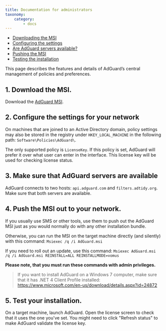 ```yaml
---
title: Documentation for administrators
taxonomy:
    category:
        - docs
---
```


*   [Downloading the MSI](#msi-download)
*   [Configuring the settings](#settings-configuring)
*   [Are AdGuard servers available?](#servers-available)
*   [Pushing the MSI](#msi-push)
*   [Testing the installation](#installation-test)

This page describes the features and details of AdGuard’s central management of policies and preferences. 

<a name="msi-download"></a>

## 1. Download the MSI.

Download the [AdGuard MSI](https://cdn.adguard.com/public/Windows/AdGuard.msi).

<a name="settings-configuring"></a>

## 2. Configure the settings for your network

On machines that are joined to an Active Directory domain, policy settings may also be stored in the registry under  `HKEY_LOCAL_MACHINE` in the following path: `Software\Policies\AdGuard\`.

The only supported policy is `LicenseKey`. If this policy is set, AdGuard will prefer it over what user can enter in the interface. This license key will be used for checking license status.

<a name="servers-available"></a>

## 3. Make sure that AdGuard servers are available

AdGuard connects to two hosts: `api.adguard.com` and `filters.adtidy.org`. Make sure that both servers are available.

<a name="msi-push"></a>

## 4. Push the MSI out to your network.

If you usually use SMS or other tools, use them to push out the AdGuard MSI just as you would normally do with any other installation bundle.

Otherwise, you can run the MSI on the target machine directly (and silently) with this command:
`Msiexec /q /i AdGuard.msi`

If you need to roll out an update, use this command:
`Msiexec AdGuard.msi /q /i AdGuard.msi REINSTALL=ALL REINSTALLMODE=vomus`

**Please note, that you must run these commands with admin privileges.**

> If you want to install AdGuard on a Windows 7 computer, make sure that it has .NET 4 Client Profile installed: https://www.microsoft.com/en-us/download/details.aspx?id=24872

<a name="installation-test"></a>

## 5. Test your installation.

On a target machine, launch AdGuard. Open the license screen to check that it uses the one you've set. You might need to click "Refresh status" to make AdGuard validate the license key.
